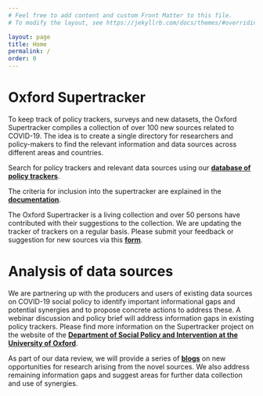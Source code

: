 ```yaml
---
# Feel free to add content and custom Front Matter to this file.
# To modify the layout, see https://jekyllrb.com/docs/themes/#overriding-theme-defaults

layout: page
title: Home
permalink: /
order: 0
---
```


# Oxford Supertracker

To keep track of policy trackers, surveys and new datasets, the Oxford Supertracker compiles a collection of over 100 new sources related to COVID-19. The idea is to create a single directory for researchers and policy-makers to find the relevant information and data sources across different areas and countries.

Search for policy trackers and relevant data sources using our **[database of policy trackers](data/)**.

The criteria for inclusion into the supertracker are explained in the **[documentation](documentation/)**.

The Oxford Supertracker is a living collection and over 50 persons have contributed with their suggestions to the collection. We are updating the tracker of trackers on a regular basis. Please submit your feedback or suggestion for new sources via this **[form](submit-a-tracker/)**.

# Analysis of data sources

We are partnering up with the producers and users of existing data sources on COVID-19 social policy to identify important informational gaps and potential synergies and to propose concrete actions to address these. A webinar discussion and policy brief will address information gaps in existing policy trackers. Please find more information on the Supertracker project on the website of the **[Department of Social Policy and Intervention at the University of Oxford][DSPI]**.

As part of our data review, we will provide a series of **[blogs](blogs/)** on new opportunities for research arising from the novel sources. We also address remaining information gaps and suggest areas for further data collection and use of synergies.

[DSPI]: https://www.spi.ox.ac.uk/policy-super-tracker